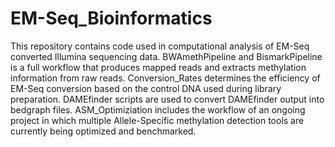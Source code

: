 # EM-Seq_Bioinformatics
This repository contains code used in computational analysis of EM-Seq converted Illumina sequencing data.
BWAmethPipeline and BismarkPipeline is a full workflow that produces mapped reads and extracts methylation information from raw reads.
Conversion_Rates determines the efficiency of EM-Seq conversion based on the control DNA used during library preparation.
DAMEfinder scripts are used to convert DAMEfinder output into bedgraph files.
ASM_Optimiziation includes the workflow of an ongoing project in which multiple Allele-Specific methylation detection tools are currently being optimized and benchmarked.
